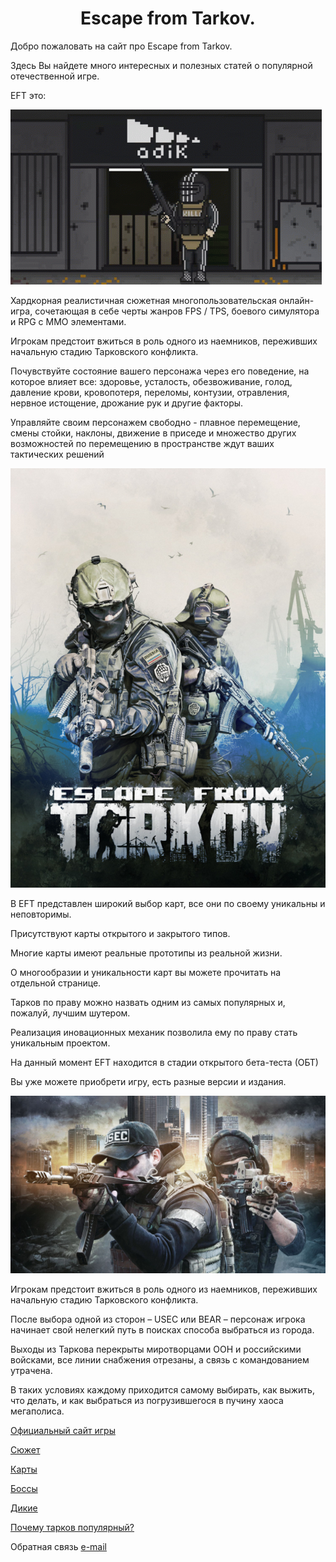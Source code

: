 <html>
<h1 h1 align="CENTER">Escape from Tarkov.</h1>
<p>Добро пожаловать на сайт про Escape from Tarkov.</p>
<p>Здесь Вы найдете много интересных и полезных статей о популярной отечественной игре.<p>
<p>EFT это:</p>
<img src="killa-tarkov.gif">
<p> Хардкорная реалистичная сюжетная многопользовательская онлайн-игра, сочетающая в себе черты жанров FPS / TPS, боевого симулятора и RPG c ММО элементами.</p>
<p> Игрокам предстоит вжиться в роль одного из наемников, переживших начальную стадию Тарковского конфликта.</p>
<p> Почувствуйте состояние вашего персонажа через его поведение, на которое влияет все: здоровье, усталость, обезвоживание, голод, давление крови, кровопотеря, переломы, контузии, отравления, нервное истощение, дрожание рук и другие факторы. </p>
<p> Управляйте своим персонажем свободно - плавное перемещение, смены стойки, наклоны, движение в приседе и множество других возможностей по перемещению в пространстве ждут ваших тактических решений <p>


<img src="eft.jpg">
<p> В EFT представлен широкий выбор карт, все они по своему уникальны и неповторимы.</p>
<p> Присутствуют карты открытого и закрытого типов.</p>
<p> Многие карты имеют реальные прототипы из реальной жизни.</p>
<p> О многообразии и уникальности карт вы можете прочитать на отдельной странице.</p>
<p> Тарков по праву можно назвать одним из самых популярных и, пожалуй, лучшим шутером. </p>
<p> Реализация иновационных механик позволила ему по праву стать уникальным проектом. </p>
<p> На данный момент EFT находится в стадии открытого бета-теста (ОБТ)</p>
<p> Вы уже можете приобрети игру, есть разные версии и издания. </p>


<img src="d32eb6953ac2c4b8_1920xH.jpg">
<p> Игрокам предстоит вжиться в роль одного из наемников, переживших начальную стадию Тарковского конфликта.</p>
<p> После выбора одной из сторон – USEC или BEAR – персонаж игрока начинает свой нелегкий путь в поисках способа выбраться из города.</p>
<p> Выходы из Таркова перекрыты миротворцами ООН и российскими войсками, все линии снабжения отрезаны, а связь с командованием утрачена.</p>
<p> В таких условиях каждому приходится самому выбирать, как выжить, что делать, и как выбраться из погрузившегося в пучину хаоса мегаполиса.</p>


<p><a href="https://www.escapefromtarkov.com/?lang=ru">Официальный сайт игры</p>

<p> <a href="Сюжет.html">Сюжет</a> </p>

<p><a href="карты.html"> Карты</a></p>

<p> <a href="Boss.html">Боссы</a> </p>

<p> <a href="Дикие.html">Дикие</a> </p>

<p> <a href="Почему тарков популярный.html">Почему тарков популярный?</a> </p>

Обратная связь <a href="mailto:dota2@mail.ru">e-mail</a>

<body background="unobtrusive-smooth-light-gray-concrete-texture-background_136930-1051.jpg">


  


